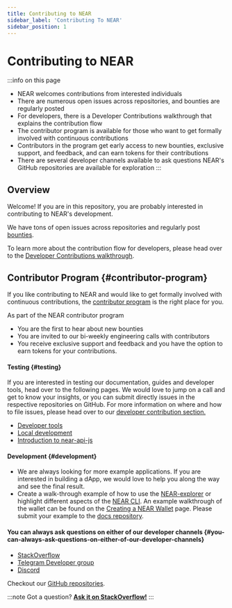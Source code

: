 ```yaml
---
title: Contributing to NEAR
sidebar_label: 'Contributing To NEAR'
sidebar_position: 1
---
```


# Contributing to NEAR

:::info on this page
* NEAR welcomes contributions from interested individuals
* There are numerous open issues across repositories, and bounties are regularly posted
* For developers, there is a Developer Contributions walkthrough that explains the contribution flow
* The contributor program is available for those who want to get formally involved with continuous contributions
* Contributors in the program get early access to new bounties, exclusive support, and feedback, and can earn tokens for their contributions
* There are several developer channels available to ask questions
NEAR's GitHub repositories are available for exploration
:::

## Overview

Welcome! If you are in this repository, you are probably interested in contributing to NEAR's development.

We have tons of open issues across repositories and regularly post [bounties](https://github.com/near/bounties).

To learn more about the contribution flow for developers, please head over to the [Developer Contributions walkthrough](development/how-to-contribute.md).

## Contributor Program {#contributor-program}

If you like contributing to NEAR and would like to get formally involved with continuous contributions, the [contributor program](https://pages.near.org/ecosystem/community/) is the right place for you.

As part of the NEAR contributor program

- You are the first to hear about new bounties
- You are invited to our bi-weekly engineering calls with contributors
- You receive exclusive support and feedback
  and you have the option to earn tokens for your contributions.

<!-- ## Example Contributions {#example-contributions} -->

#### Testing {#testing}

If you are interested in testing our documentation, guides and developer tools, head over to the following pages. We would love to jump on a call and get to know your insights, or you can submit directly issues in the respective repositories on GitHub. For more information on where and how to file issues, please head over to our [developer contribution section.](development/how-to-contribute.md)

- [Developer tools](https://docs.near.org/develop/welcome)
- [Local development](https://near-nodes.io/validator/running-a-node)
- [Introduction to near-api-js](https://docs.near.org/develop/integrate/frontend)

#### Development {#development}

- We are always looking for more example applications. If you are interested in building a dApp, we would love to help you along the way and see the final result.
- Create a walk-through example of how to use the [NEAR-explorer](https://docs.near.org/tools/indexer-for-explorer) or highlight different aspects of the [NEAR CLI](https://docs.near.org/tools/near-cli). An example walkthrough of the wallet can be found on the [Creating a NEAR Wallet](overview/tokenomics/creating-a-near-wallet.md) page. Please submit your example to the [docs repository](https://github.com/near/docs).

#### You can always ask questions on either of our developer channels {#you-can-always-ask-questions-on-either-of-our-developer-channels}

- [StackOverflow](https://stackoverflow.com/search?q=nearprotocol)
- [Telegram Developer group](https://t.me/neardev)
- [Discord](http://near.chat/)

Checkout our [GitHub repositories](https://github.com/near).

:::note Got a question?
**[Ask it on StackOverflow!](https://stackoverflow.com/questions/tagged/nearprotocol)**
:::